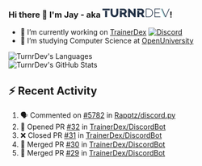 ### Hi there 👋 I'm Jay - aka <img src="https://raw.githubusercontent.com/TurnrDev/TurnrDev/master/Logo/SVG/TurnrDev_Logo_Dark%20Blue%20%26%20Teal.svg" alt="TurnrDev" height="17.5px">!

- 🔭 I’m currently working on [TrainerDex](https://www.github.com/TrainerDex) [![Discord](https://discordapp.com/api/v6/guilds/364313717720219651/widget.png?style=shield)](http://discord.trainerdex.co.uk/)
- 🤔 I’m studying Computer Science at [OpenUniversity](http://www.open.ac.uk/courses/computing-it/degrees/bsc-computing-it-software-q62-soft)

![TurnrDev's Languages](https://github-readme-stats.vercel.app/api/top-langs/?username=TurnrDev&layout=compact&hide_border=true&title_color=1fa6aa&text_color=233247)
<br>
![TurnrDev's GitHub Stats](https://github-readme-stats.vercel.app/api?username=TurnrDev&show_icons=true&hide_border=true&count_private=true&include_all_commits=true&icon_color=1fa6aa&title_color=1fa6aa&text_color=233247)
<br>

## :zap: Recent Activity

<!--START_SECTION:activity-->
1. 🗣 Commented on [#5782](https://github.com//Rapptz/discord.py/issues/5782) in [Rapptz/discord.py](https://github.com//Rapptz/discord.py)
2. 💪 Opened PR [#32](https://github.com//TrainerDex/DiscordBot/pull/32) in [TrainerDex/DiscordBot](https://github.com//TrainerDex/DiscordBot)
3. ❌ Closed PR [#31](https://github.com//TrainerDex/DiscordBot/pull/31) in [TrainerDex/DiscordBot](https://github.com//TrainerDex/DiscordBot)
4. 🎉 Merged PR [#30](https://github.com//TrainerDex/DiscordBot/pull/30) in [TrainerDex/DiscordBot](https://github.com//TrainerDex/DiscordBot)
5. 🎉 Merged PR [#29](https://github.com//TrainerDex/DiscordBot/pull/29) in [TrainerDex/DiscordBot](https://github.com//TrainerDex/DiscordBot)
<!--END_SECTION:activity-->
